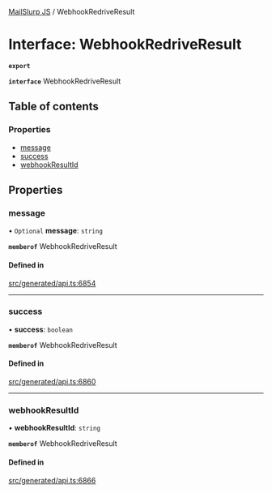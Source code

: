 [MailSlurp JS](../README.md) / WebhookRedriveResult

# Interface: WebhookRedriveResult

**`export`**

**`interface`** WebhookRedriveResult

## Table of contents

### Properties

- [message](WebhookRedriveResult.md#message)
- [success](WebhookRedriveResult.md#success)
- [webhookResultId](WebhookRedriveResult.md#webhookresultid)

## Properties

### message

• `Optional` **message**: `string`

**`memberof`** WebhookRedriveResult

#### Defined in

[src/generated/api.ts:6854](https://github.com/mailslurp/mailslurp-client/blob/20b4039/src/generated/api.ts#L6854)

___

### success

• **success**: `boolean`

**`memberof`** WebhookRedriveResult

#### Defined in

[src/generated/api.ts:6860](https://github.com/mailslurp/mailslurp-client/blob/20b4039/src/generated/api.ts#L6860)

___

### webhookResultId

• **webhookResultId**: `string`

**`memberof`** WebhookRedriveResult

#### Defined in

[src/generated/api.ts:6866](https://github.com/mailslurp/mailslurp-client/blob/20b4039/src/generated/api.ts#L6866)
